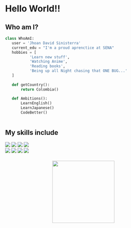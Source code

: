 <h1 align="left">Hello World!!</h1>

## Who am I?
 ```python
 class WhoAmI:
 	user = 'Jhoan David Sinisterra'
	current_edu = "I'm a proud aprenctice at SENA"
	hobbies = [
			'Learn new stuff',
			'Watching Anime',
			'Reading books',
			'Being up all Night chasing that ONE BUG...'
	]
	
	def getCountry():
		return Colombia()
	
	def Ambitions():
		LearnEnglish()
		LearnJapanese()
		CodeBetter()
	
 ```

## My skills include


<div align="start">
  <img src="https://img.shields.io/badge/html5-%23E34F26.svg?style=style-plastic-orange&logo=html5&logoColor=white">
  <img src="https://img.shields.io/badge/css3-%231572B6.svg?style=style-plastic-blue&logo=css3&logoColor=white">
  <img src="https://img.shields.io/badge/javascript-%23323330.svg?style=style-plastic-yellow&logo=javascript&logoColor=%23F7DF1E">
  <img src="https://img.shields.io/badge/bootstrap-%238511FA.svg?style=style-plastic-purple&logo=bootstrap&logoColor=white">
  <br>
  <img src="https://img.shields.io/badge/php-%23777BB4.svg?style=style-plastic&logo=php&logoColor=white">
  <img src="https://img.shields.io/badge/python-3670A0?style=style-plastic&logo=python&logoColor=ffdd54">
  <img src="https://img.shields.io/badge/mysql-4479A1.svg?style=style-plastic&logo=mysql&logoColor=white">
  <img src="https://img.shields.io/badge/git-%23F05033.svg?style=style-plastic&logo=git&logoColor=white">
</div>

###

<div align="center">
  <img height="200" src="https://media3.giphy.com/media/v1.Y2lkPTc5MGI3NjExbDczdWtlc21icXFpYWxsbHdld3F0YTd5amhlM2FtODRscDl1bjkwbCZlcD12MV9pbnRlcm5hbF9naWZfYnlfaWQmY3Q9Zw/KGd6ns7MR1gPCRT52z/giphy.gif"  />
</div>

###
